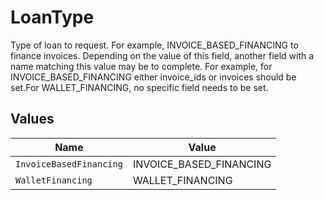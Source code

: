 # LoanType

Type of loan to request. For example, INVOICE_BASED_FINANCING to finance invoices. Depending on the value of this field, another field with a name matching this value may be to complete. For example, for INVOICE_BASED_FINANCING either invoice_ids or invoices should be set.For WALLET_FINANCING, no specific field needs to be set.


## Values

| Name                    | Value                   |
| ----------------------- | ----------------------- |
| `InvoiceBasedFinancing` | INVOICE_BASED_FINANCING |
| `WalletFinancing`       | WALLET_FINANCING        |